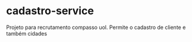 # cadastro-service
Projeto para recrutamento compasso uol. Permite o cadastro de cliente e também cidades
